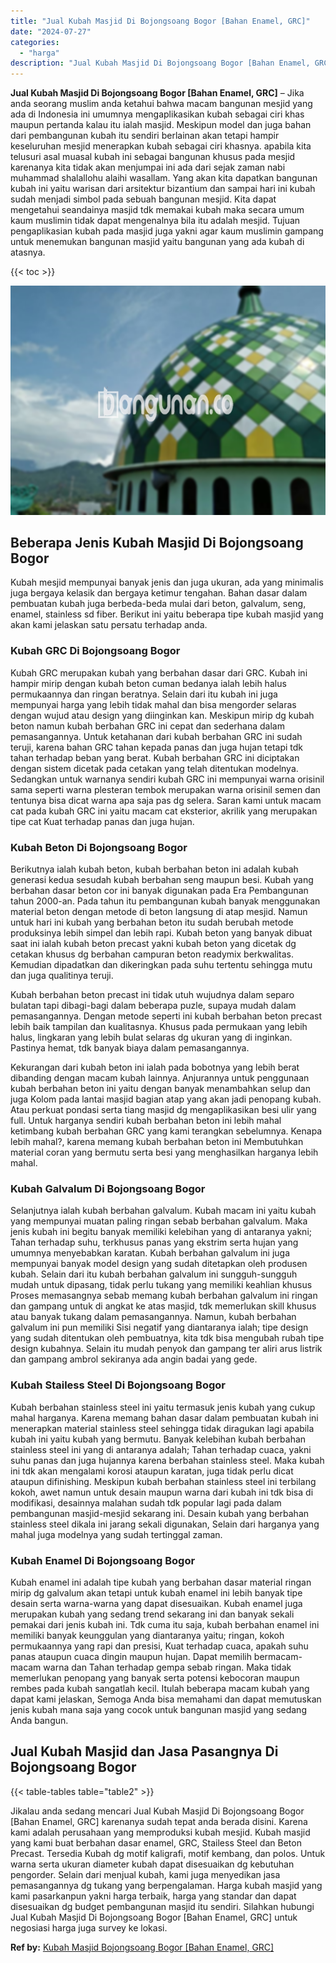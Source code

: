 ```yaml
---
title: "Jual Kubah Masjid Di Bojongsoang Bogor [Bahan Enamel, GRC]"
date: "2024-07-27"
categories: 
  - "harga"
description: "Jual Kubah Masjid Di Bojongsoang Bogor [Bahan Enamel, GRC]. Jikalau anda sedang mencari Jual Kubah Masjid Di Bojongsoang Bogor [Bahan Enamel, GRC] karenany..."
---
```


**Jual Kubah Masjid Di Bojongsoang Bogor \[Bahan Enamel, GRC\]** – Jika anda seorang muslim anda ketahui bahwa macam bangunan mesjid yang ada di Indonesia ini umumnya mengaplikasikan kubah sebagai ciri khas maupun pertanda kalau itu ialah masjid. Meskipun model dan juga bahan dari pembangunan kubah itu sendiri berlainan akan tetapi hampir keseluruhan mesjid menerapkan kubah sebagai ciri khasnya. apabila kita telusuri asal muasal kubah ini sebagai bangunan khusus pada mesjid karenanya kita tidak akan menjumpai ini ada dari sejak zaman nabi muhammad shalallohu alaihi wasallam. Yang akan kita dapatkan bangunan kubah ini yaitu warisan dari arsitektur bizantium dan sampai hari ini kubah sudah menjadi simbol pada sebuah bangunan mesjid. Kita dapat mengetahui seandainya masjid tdk memakai kubah maka secara umum kaum muslimin tidak dapat mengenalnya bila itu adalah mesjid. Tujuan pengaplikasian kubah pada masjid juga yakni agar kaum muslimin gampang untuk menemukan bangunan masjid yaitu bangunan yang ada kubah di atasnya.

{{< toc >}}

![Jual Kubah Masjid Di Bojongsoang Bogor [Bahan Enamel, GRC]](/images/jual-kubah-masjid-06.png)

## Beberapa Jenis Kubah Masjid Di Bojongsoang Bogor

Kubah mesjid mempunyai banyak jenis dan juga ukuran, ada yang minimalis juga bergaya kelasik dan bergaya ketimur tengahan. Bahan dasar dalam pembuatan kubah juga berbeda-beda mulai dari beton, galvalum, seng, enamel, stainless sd fiber. Berikut ini yaitu beberapa tipe kubah masjid yang akan kami jelaskan satu persatu terhadap anda.

### Kubah GRC Di Bojongsoang Bogor

Kubah GRC merupakan kubah yang berbahan dasar dari GRC. Kubah ini hampir mirip dengan kubah beton cuman bedanya ialah lebih halus permukaannya dan ringan beratnya. Selain dari itu kubah ini juga mempunyai harga yang lebih tidak mahal dan bisa mengorder selaras dengan wujud atau design yang diinginkan kan. Meskipun mirip dg kubah beton namun kubah berbahan GRC ini cepat dan sederhana dalam pemasangannya. Untuk ketahanan dari kubah berbahan GRC ini sudah teruji, karena bahan GRC tahan kepada panas dan juga hujan tetapi tdk tahan terhadap beban yang berat. Kubah berbahan GRC ini diciptakan dengan sistem dicetak pada cetakan yang telah ditentukan modelnya. Sedangkan untuk warnanya sendiri kubah GRC ini mempunyai warna orisinil sama seperti warna plesteran tembok merupakan warna orisinil semen dan tentunya bisa dicat warna apa saja pas dg selera. Saran kami untuk macam cat pada kubah GRC ini yaitu macam cat eksterior, akrilik yang merupakan tipe cat Kuat terhadap panas dan juga hujan.

### Kubah Beton Di Bojongsoang Bogor

Berikutnya ialah kubah beton, kubah berbahan beton ini adalah kubah generasi kedua sesudah kubah berbahan seng maupun besi. Kubah yang berbahan dasar beton cor ini banyak digunakan pada Era Pembangunan tahun 2000-an. Pada tahun itu pembangunan kubah banyak menggunakan material beton dengan metode di beton langsung di atap mesjid. Namun untuk hari ini kubah yang berbahan beton itu sudah berubah metode produksinya lebih simpel dan lebih rapi. Kubah beton yang banyak dibuat saat ini ialah kubah beton precast yakni kubah beton yang dicetak dg cetakan khusus dg berbahan campuran beton readymix berkwalitas. Kemudian dipadatkan dan dikeringkan pada suhu tertentu sehingga mutu dan juga qualitinya teruji.

Kubah berbahan beton precast ini tidak utuh wujudnya dalam separo bulatan tapi dibagi-bagi dalam beberapa puzle, supaya mudah dalam pemasangannya. Dengan metode seperti ini kubah berbahan beton precast lebih baik tampilan dan kualitasnya. Khusus pada permukaan yang lebih halus, lingkaran yang lebih bulat selaras dg ukuran yang di inginkan. Pastinya hemat, tdk banyak biaya dalam pemasangannya.

Kekurangan dari kubah beton ini ialah pada bobotnya yang lebih berat dibanding dengan macam kubah lainnya. Anjurannya untuk penggunaan kubah berbahan beton ini yaitu dengan banyak menambahkan selup dan juga Kolom pada lantai masjid bagian atap yang akan jadi penopang kubah. Atau perkuat pondasi serta tiang masjid dg mengaplikasikan besi ulir yang full. Untuk harganya sendiri kubah berbahan beton ini lebih mahal ketimbang kubah berbahan GRC yang kami terangkan sebelumnya. Kenapa lebih mahal?, karena memang kubah berbahan beton ini Membutuhkan material coran yang bermutu serta besi yang menghasilkan harganya lebih mahal.

### Kubah Galvalum Di Bojongsoang Bogor

Selanjutnya ialah kubah berbahan galvalum. Kubah macam ini yaitu kubah yang mempunyai muatan paling ringan sebab berbahan galvalum. Maka jenis kubah ini begitu banyak memiliki kelebihan yang di antaranya yakni; Tahan terhadap suhu, terkhusus panas yang ekstrim serta hujan yang umumnya menyebabkan karatan. Kubah berbahan galvalum ini juga mempunyai banyak model design yang sudah ditetapkan oleh produsen kubah. Selain dari itu kubah berbahan galvalum ini sungguh-sungguh mudah untuk dipasang, tidak perlu tukang yang memiliki keahlian khusus Proses memasangnya sebab memang kubah berbahan galvalum ini ringan dan gampang untuk di angkat ke atas masjid, tdk memerlukan skill khusus atau banyak tukang dalam pemasangannya. Namun, kubah berbahan galvalum ini pun memiliki Sisi negatif yang diantaranya ialah; tipe design yang sudah ditentukan oleh pembuatnya, kita tdk bisa mengubah rubah tipe design kubahnya. Selain itu mudah penyok dan gampang ter aliri arus listrik dan gampang ambrol sekiranya ada angin badai yang gede.

### Kubah Stailess Steel Di Bojongsoang Bogor

Kubah berbahan stainless steel ini yaitu termasuk jenis kubah yang cukup mahal harganya. Karena memang bahan dasar dalam pembuatan kubah ini menerapkan material stainless steel sehingga tidak diragukan lagi apabila kubah ini yaitu kubah yang bermutu. Banyak kelebihan kubah berbahan stainless steel ini yang di antaranya adalah; Tahan terhadap cuaca, yakni suhu panas dan juga hujannya karena berbahan stainless steel. Maka kubah ini tdk akan mengalami korosi ataupun karatan, juga tidak perlu dicat ataupun difinishing. Meskipun kubah berbahan stainless steel ini terbilang kokoh, awet namun untuk desain maupun warna dari kubah ini tdk bisa di modifikasi, desainnya malahan sudah tdk popular lagi pada dalam pembangunan masjid-mesjid sekarang ini. Desain kubah yang berbahan stainless steel dikala ini jarang sekali digunakan, Selain dari harganya yang mahal juga modelnya yang sudah tertinggal zaman.

### Kubah Enamel Di Bojongsoang Bogor

Kubah enamel ini adalah tipe kubah yang berbahan dasar material ringan mirip dg galvalum akan tetapi untuk kubah enamel ini lebih banyak tipe desain serta warna-warna yang dapat disesuaikan. Kubah enamel juga merupakan kubah yang sedang trend sekarang ini dan banyak sekali pemakai dari jenis kubah ini. Tdk cuma itu saja, kubah berbahan enamel ini memiliki banyak keunggulan yang diantaranya yaitu; ringan, kokoh permukaannya yang rapi dan presisi, Kuat terhadap cuaca, apakah suhu panas ataupun cuaca dingin maupun hujan. Dapat memilih bermacam-macam warna dan Tahan terhadap gempa sebab ringan. Maka tidak memerlukan penopang yang banyak serta potensi kebocoran maupun rembes pada kubah sangatlah kecil. Itulah beberapa macam kubah yang dapat kami jelaskan, Semoga Anda bisa memahami dan dapat memutuskan jenis kubah mana saja yang cocok untuk bangunan masjid yang sedang Anda bangun.

## Jual Kubah Masjid dan Jasa Pasangnya Di Bojongsoang Bogor

{{< table-tables table="table2" >}}

Jikalau anda sedang mencari Jual Kubah Masjid Di Bojongsoang Bogor \[Bahan Enamel, GRC\] karenanya sudah tepat anda berada disini. Karena kami adalah perusahaan yang memproduksi kubah mesjid. Kubah masjid yang kami buat berbahan dasar enamel, GRC, Stailess Steel dan Beton Precast. Tersedia Kubah dg motif kaligrafi, motif kembang, dan polos. Untuk warna serta ukuran diameter kubah dapat disesuaikan dg kebutuhan pengorder. Selain dari menjual kubah, kami juga menyedikan jasa pemasangannya dg tukang yang berpengalaman. Harga kubah masjid yang kami pasarkanpun yakni harga terbaik, harga yang standar dan dapat disesuaikan dg budget pembangunan masjid itu sendiri. Silahkan hubungi Jual Kubah Masjid Di Bojongsoang Bogor \[Bahan Enamel, GRC\] untuk negosiasi harga juga survey ke lokasi.

**Ref by:** [Kubah Masjid Bojongsoang Bogor [Bahan Enamel, GRC]](https://id.wikipedia.org/wiki/Kubah)
